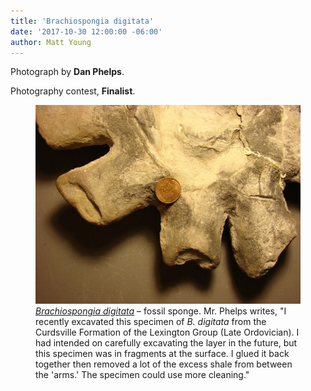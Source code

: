 ```yaml
---
title: 'Brachiospongia digitata'
date: '2017-10-30 12:00:00 -06:00'
author: Matt Young
---
```

Photograph by **Dan Phelps**.

Photography contest, **Finalist**.
<figure>
<img src="/uploads/2017/Phelps_Brachiospongia_3_600.jpeg" alt="Brachiospongia"/>
<figcaption>
<a href="http://strata.uga.edu/cincy/fauna/hexactinellida/Brachiospongia.html"><i>Brachiospongia digitata</i></a> &ndash; fossil sponge. Mr. Phelps writes, "I recently excavated this specimen of <i>B. digitata</i> from the Curdsville Formation of the Lexington Group (Late Ordovician). I had intended on carefully excavating the layer in the future, but this specimen was in fragments at the surface. I glued it back together then removed a lot of the excess shale from between the 'arms.'  The specimen could use more cleaning."
</figcaption>
</figure>
